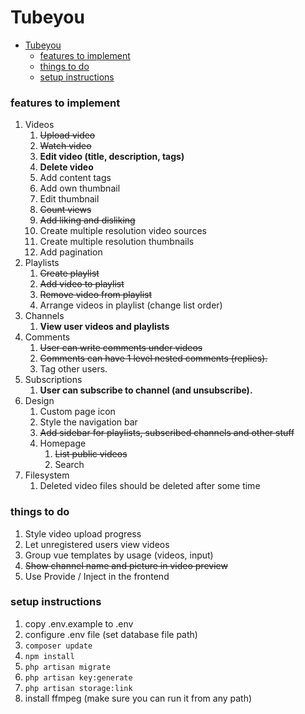 
# Tubeyou

- [Tubeyou](#tubeyou)
    - [features to implement](#features-to-implement)
    - [things to do](#things-to-do)
    - [setup instructions](#setup-instructions)


### features to implement

1. Videos
   1. ~~Upload video~~
   2. ~~Watch video~~
   3. **Edit video (title, description, tags)**
   4. **Delete video**
   5. Add content tags
   6. Add own thumbnail
   7. Edit thumbnail
   8. ~~Count views~~
   9. ~~Add liking and disliking~~
   10. Create multiple resolution video sources
   11. Create multiple resolution thumbnails
   12. Add pagination
2. Playlists
   1. ~~Create playlist~~
   2. ~~Add video to playlist~~
   3. ~~Remove video from playlist~~
   4. Arrange videos in playlist (change list order)
3. Channels
   1. **View user videos and playlists**
4. Comments
   1. ~~User can write comments under videos~~
   2. ~~Comments can have 1 level nested comments (replies).~~
   3. Tag other users.
5. Subscriptions
   1. **User can subscribe to channel (and unsubscribe).**
6. Design
   1. Custom page icon
   2. Style the navigation bar
   3. ~~Add sidebar for playlists, subscribed channels and other stuff~~
   4. Homepage
      1. ~~List public videos~~
      2. Search
7. Filesystem
   1. Deleted video files should be deleted after some time

### things to do

1. Style video upload progress
2. Let unregistered users view videos
3. Group vue templates by usage (videos, input)
4. ~~Show channel name and picture in video preview~~
5. Use Provide / Inject in the frontend

### setup instructions

1. copy .env.example to .env
2. configure .env file (set database file path)
3. ``` composer update ```
4. ``` npm install ```
5. ``` php artisan migrate ```
6. ``` php artisan key:generate ```
7. ``` php artisan storage:link ```
8. install ffmpeg (make sure you can run it from any path)
